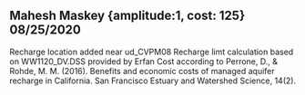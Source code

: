 ## Mahesh Maskey {amplitude:1, cost: 125} 08/25/2020
Recharge location added near ud_CVPM08
Recharge limt calculation based on WW1120_DV.DSS provided by Erfan
Cost according to Perrone, D., & Rohde, M. M. (2016). Benefits and economic costs of managed aquifer recharge in California. San Francisco Estuary and Watershed Science, 14(2).